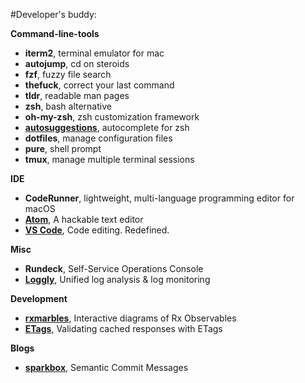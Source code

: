 #Developer's buddy: 

**Command-line-tools**

- **iterm2**, terminal emulator for mac
- **autojump**, cd on steroids
- **fzf**, fuzzy file search
- **thefuck**, correct your last command
- **tldr**, readable man pages
- **zsh**, bash alternative
- **oh-my-zsh**, zsh customization framework
- [**autosuggestions**](https://github.com/zsh-users/zsh-autosuggestions), autocomplete for zsh
- **dotfiles**, manage configuration files
- **pure**, shell prompt
- **tmux**, manage multiple terminal sessions

**IDE**

- **CodeRunner**, lightweight, multi-language programming editor for macOS
- [**Atom**](https://atom.io/), A hackable text editor
- [**VS Code**](https://code.visualstudio.com/), Code editing. Redefined.

**Misc**

- **Rundeck**, Self-Service Operations Console
- [**Loggly**](https://www.loggly.com/), Unified log analysis & log monitoring

**Development**

- [**rxmarbles**](https://rxmarbles.com/), Interactive diagrams of Rx Observables
- [**ETags**](https://developers.google.com/web/fundamentals/performance/optimizing-content-efficiency/http-caching), Validating cached responses with ETags

**Blogs**

- [**sparkbox**](https://seesparkbox.com/foundry/semantic_commit_messages), Semantic Commit Messages
